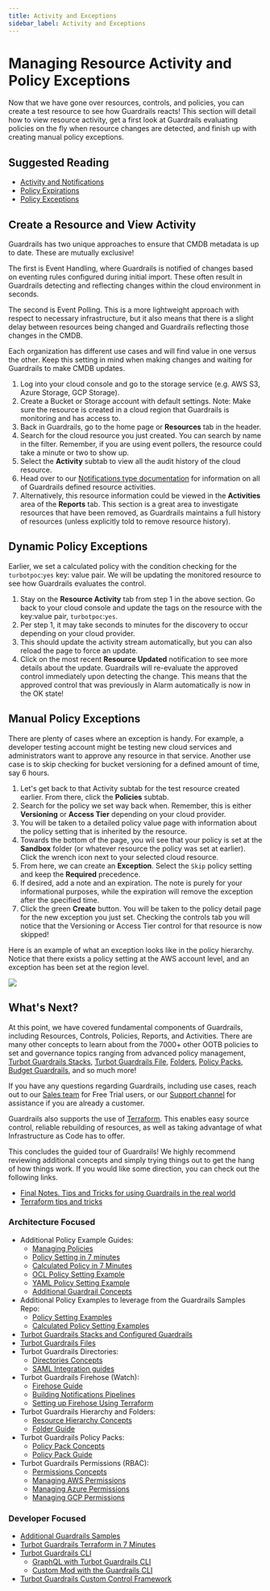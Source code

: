 ```yaml
---
title: Activity and Exceptions
sidebar_label: Activity and Exceptions
---
```


# Managing Resource Activity and Policy Exceptions

Now that we have gone over resources, controls, and policies, you can create a test resource to see how Guardrails reacts! This section will detail how to view resource activity, get a first look at Guardrails evaluating policies on the fly when resource changes are detected, and finish up with creating manual policy exceptions.

## Suggested Reading

- [Activity and Notifications](concepts/notifications)
- [Policy Expirations](concepts/policies/values-settings#expiration)
- [Policy Exceptions](guides/managing-policies#creating-an-exception)

## Create a Resource and View Activity

Guardrails has two unique approaches to ensure that CMDB metadata is up to date. These are mutually exclusive!

The first is Event Handling, where Guardrails is notified of changes based on eventing rules configured during initial import. These often result in Guardrails detecting and reflecting changes within the cloud environment in seconds.

The second is Event Polling. This is a more lightweight approach with respect to necessary infrastructure, but it also means that there is a slight delay between resources being changed and Guardrails reflecting those changes in the CMDB.

Each organization has different use cases and will find value in one versus the other. Keep this setting in mind when making changes and waiting for Guardrails to make CMDB updates.

1. Log into your cloud console and go to the storage service (e.g. AWS S3, Azure Storage, GCP Storage).
2. Create a Bucket or Storage account with default settings. Note: Make sure the resource is created in a cloud region that Guardrails is monitoring and has access to.
3. Back in Guardrails, go to the home page or **Resources** tab in the header.
4. Search for the cloud resource you just created. You can search by name in the filter. Remember, if you are using event pollers, the resource could take a minute or two to show up.
5. Select the **Activity** subtab to view all the audit history of the cloud resource.
6. Head over to our [Notifications type documentation](concepts/notifications#notification-types) for information on all of Guardrails defined resource activities.
7. Alternatively, this resource information could be viewed in the **Activities** area of the **Reports** tab. This section is a great area to investigate resources that have been removed, as Guardrails maintains a full history of resources (unless explicitly told to remove resource history).

## Dynamic Policy Exceptions

Earlier, we set a calculated policy with the condition checking for the `turbotpoc`:`yes` key: value pair. We will be updating the monitored resource to see how Guardrails evaluates the control.

1. Stay on the **Resource Activity** tab from step 1 in the above section. Go back to your cloud console and update the tags on the resource with the key:value pair, `turbotpoc`:`yes`.
2. Per step 1, it may take seconds to minutes for the discovery to occur depending on your cloud provider.
3. This should update the activity stream automatically, but you can also reload the page to force an update.
4. Click on the most recent **Resource Updated** notification to see more details about the update. Guardrails will re-evaluate the approved control immediately upon detecting the change. This means that the approved control that was previously in Alarm automatically is now in the OK state!

## Manual Policy Exceptions

There are plenty of cases where an exception is handy. For example, a developer testing account might be testing new cloud services and administrators want to approve any resource in that service. Another use case is to skip checking for bucket versioning for a defined amount of time, say 6 hours.

1. Let's get back to that Activity subtab for the test resource created earlier. From there, click the **Policies** subtab.
2. Search for the policy we set way back when. Remember, this is either **Versioning** or **Access Tier** depending on your cloud provider.
3. You will be taken to a detailed policy value page with information about the policy setting that is inherited by the resource.
4. Towards the bottom of the page, you wil see that your policy is set at the **Sandbox** folder (or whatever resource the policy was set at earlier). Click the wrench icon next to your selected cloud resource.
5. From here, we can create an **Exception**. Select the `Skip` policy setting and keep the **Required** precedence.
6. If desired, add a note and an expiration. The note is purely for your informational purposes, while the expiration will remove the exception after the specified time.
7. Click the green **Create** button. You will be taken to the policy detail page for the new exception you just set. Checking the controls tab you will notice that the Versioning or Access Tier control for that resource is now skipped!

Here is an example of what an exception looks like in the policy hierarchy. Notice that there exists a policy setting at the AWS account level, and an exception has been set at the region level.

![](/images/docs/guardrails/exception-example.png)

## What's Next?

At this point, we have covered fundamental components of Guardrails, including Resources, Controls, Policies, Reports, and Activities. There are many other concepts to learn about from the 7000+ other OOTB policies to set and governance topics ranging from advanced policy management, [Turbot Guardrails Stacks](guides/network-stack), [Turbot Guardrails File](guides/files), [Folders](concepts/resources/hierarchy), [Policy Packs](concepts/resources/policy-packs), [Budget Guardrails](concepts/guardrails/budget), and so much more!

If you have any questions regarding Guardrails, including use cases, reach out to our [Sales team](mailto:sales+poc@turbot.com) for Free Trial users, or our [Support channel](mailto:help@turbot.com) for assistance if you are already a customer.

Guardrails also supports the use of [Terraform](getting-started/terraform-for-everything). This enables easy source control, reliable rebuilding of resources, as well as taking advantage of what Infrastructure as Code has to offer.

This concludes the guided tour of Guardrails! We highly recommend reviewing additional concepts and simply trying things out to get the hang of how things work. If you would like some direction, you can check out the following links.

- [Final Notes. Tips and Tricks for using Guardrails in the real world](getting-started/next)
- [Terraform tips and tricks](getting-started/terraform-for-everything)

### Architecture Focused

- Additional Policy Example Guides:
  - [Managing Policies](guides/managing-policies)
  - [Policy Setting in 7 minutes](7-minute-labs/set-policy)
  - [Calculated Policy in 7 Minutes](7-minute-labs/calc-policy)
  - [OCL Policy Setting Example](guides/managing-policies/OCL)
  - [YAML Policy Setting Example](guides/managing-policies/YAML)
  - [Additional Guardrail Concepts](concepts/guardrails)
- Additional Policy Examples to leverage from the Guardrails Samples Repo:
  - [Policy Setting Examples](https://github.com/turbot/guardrails-samples/tree/master/control_objectives)
  - [Calculated Policy Setting Examples](https://github.com/turbot/guardrails-samples/tree/master/calculated_policies)
- [Turbot Guardrails Stacks and Configured Guardrails](concepts/guardrails/configured)
- [Turbot Guardrails Files](guides/files)
- Turbot Guardrails Directories:
  - [Directories Concepts](concepts/iam/authentication)
  - [SAML Integration guides](guides/directories#saml-providers)
- Turbot Guardrails Firehose (Watch):
  - [Firehose Guide](guides/firehose)
  - [Building Notifications Pipelines](guides/firehose/pipelines)
  - [Setting up Firehose Using Terraform](https://github.com/turbot/guardrails-tools/tree/master/mod_examples/firehose-aws-sns/setup/terraform)
- Turbot Guardrails Hierarchy and Folders:
  - [Resource Hierarchy Concepts](concepts/resources/hierarchy)
  - [Folder Guide](guides/working-with-folders)
- Turbot Guardrails Policy Packs:
  - [Policy Pack Concepts](concepts/resources/policy-packs)
  - [Policy Pack Guide](guides/working-with-folders/policy-packs)
- Turbot Guardrails Permissions (RBAC):
  - [Permissions Concepts](concepts/iam/permissions)
  - [Managing AWS Permissions](integrations/aws/permissions)
  - [Managing Azure Permissions](integrations/azure/permissions)
  - [Managing GCP Permissions](integrations/gcp/permissions)

### Developer Focused

- [Additional Guardrails Samples](https://github.com/turbot/guardrails-tools/tree/master/api_examples)
- [Turbot Guardrails Terraform in 7 Minutes](7-minute-labs/terraform)
- [Turbot Guardrails CLI](reference/cli)
  - [GraphQL with Turbot Guardrails CLI](7-minute-labs/cli#query-turbot-with-turbot-graphql)
  - [Custom Mod with the Guardrails CLI](7-minute-labs/cli#build-and-publish-a-mod)
- [Turbot Guardrails Custom Control Framework](7-minute-labs/custom-mod)
